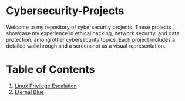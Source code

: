# Cybersecurity-Projects
Welcome to my repository of cybersecurity projects. These projects showcase my experience in ethical hacking, network security, and data protection, among other cybersecurity topics. Each project includes a detailed walkthrough and a screenshot as a visual representation.

# **Table of Contents**

1. [Linux Privilege Escalation](https://github.com/B-Johnson89/Cybersecurity-Projects/blob/main/Linux%20Privesc/README.md)
2. [Eternal Blue](https://github.com/B-Johnson89/Cybersecurity-Projects/blob/main/Eternal%20Blue/README.md)

